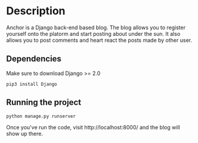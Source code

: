 # Description

Anchor is a Django back-end based blog. The blog allows you to register yourself onto the platorm and start posting about under the sun. It also allows you to post comments and heart react the posts made by other user.

## Dependencies

Make sure to download Django >= 2.0

```
pip3 install Django
```

## Running the project

```
python manage.py runserver
```

Once you've run the code, visit http://localhost:8000/ and the blog will show up there.

